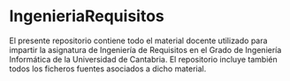 # IngenieriaRequisitos
El presente repositorio contiene todo el material docente utilizado para impartir la asignatura de Ingeniería de Requisitos en el Grado de Ingeniería Informática de la Universidad de Cantabria. El repositorio incluye también todos los ficheros fuentes asociados a dicho material. 
